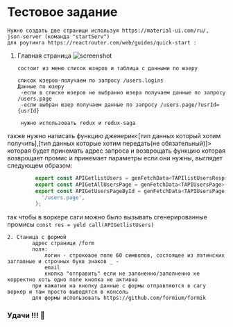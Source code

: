 # Тестовое задание

    Нужно создать две страници используя https://material-ui.com/ru/, json-server (команда "startServ") 
    для роутинга https://reactrouter.com/web/guides/quick-start :
    
1.  Главная страница 
![screenshot](https://i.gyazo.com/ee2a35b4ba32fceaea24659893e49e5d.png)

        состоит из меню список юзеров и таблица с данными по юзеру
        
        список юзеров-получаем по запросу /users.logins
        Данные по юзеру
         -если в списке юзеров не выбранно юзера получаем данные по запросу /users.page 
         -если выбран юзер получаем данные по запросу /users.page/?usrId={usrId}
         
         нужно использовать redux и redux-saga
         
также нужно написать функцию дженерик<[тип данных который хотим получить],[тип данных которые хотим передать(не обязательный)]>  
которая будет принемать адрес запроса и возврощать функцию которая возврощает  промис и принемает параметры если они нужны,
выглядет следующем образом:
```javascript 
         export const APIGetlistUsers = genFetchData<TAPIlistUsersResp>('/users.logins');
         export const APIGetAllUsersPage = genFetchData<TAPIUsersPage>('/users.page');
         export const APIGetUsersPageById = genFetchData<TAPIUsersPage, TPUsersPageById>(
           '/users.page',
         );
```
так чтобы в воркере саги можно было вызывать сгенерированные промисы `const res = yeld call(APIGetlistUsers)`    

    2. Станица с формой 
            адрес страници /form
            поля:
                логин - строковое поле 60 символов, состоящее из латинских заглавные и строчных букв знаков _ - 
                email 
                кнопка "отправить" если не запоненно/заполненно не корректно хоть одно поле кнопка не активна
            при нажатии на кнопку данные с формы отправляются в сагу воркер и там просто выводятся в консоль
            для формы использовать https://github.com/formium/formik
            

### Удачи !!! 🚀       


